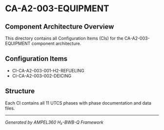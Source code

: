 # CA-A2-003-EQUIPMENT

## Component Architecture Overview
This directory contains all Configuration Items (CIs) for the CA-A2-003-EQUIPMENT component architecture.

## Configuration Items
- CI-CA-A2-003-001-H2-REFUELING
- CI-CA-A2-003-002-DEICING

## Structure
Each CI contains all 11 UTCS phases with phase documentation and data files.

---
*Generated by AMPEL360 H₂-BWB-Q Framework*
